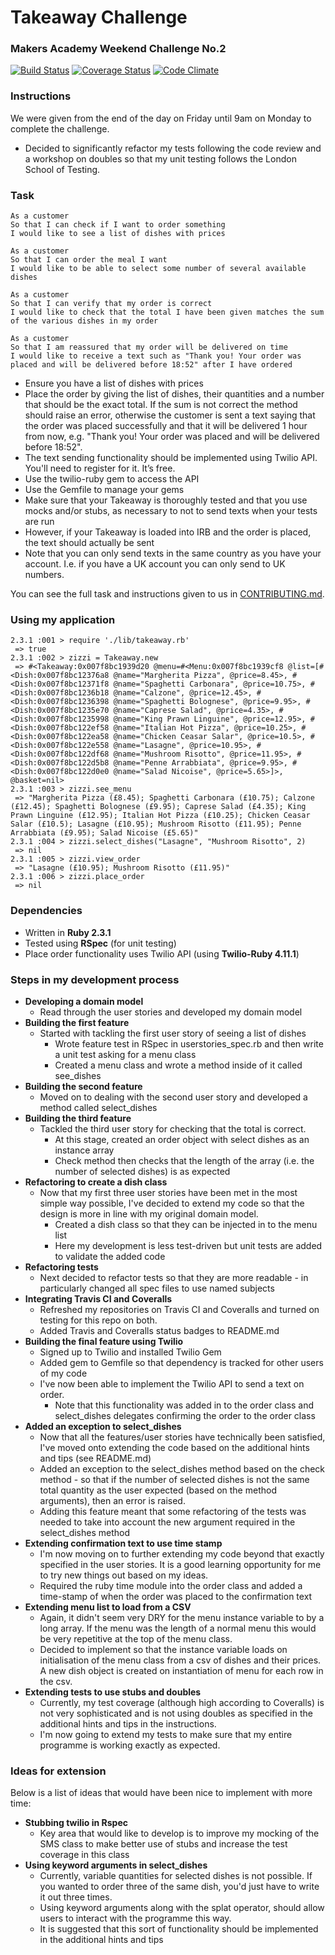# Takeaway Challenge
### Makers Academy Weekend Challenge No.2

[![Build Status](https://travis-ci.org/KatHicks/takeaway-challenge.svg?branch=master)](https://travis-ci.org/KatHicks/takeaway-challenge) [![Coverage Status](https://coveralls.io/repos/github/KatHicks/takeaway-challenge/badge.svg?branch=master)](https://coveralls.io/github/KatHicks/takeaway-challenge?branch=master) [![Code Climate](https://codeclimate.com/github/KatHicks/takeaway-challenge/badges/gpa.svg)](https://codeclimate.com/github/KatHicks/takeaway-challenge)

### Instructions

We were given from the end of the day on Friday until 9am on Monday to complete the challenge.

* Decided to significantly refactor my tests following the code review and a workshop on doubles so that my unit testing follows the London School of Testing.

### Task

```
As a customer
So that I can check if I want to order something
I would like to see a list of dishes with prices

As a customer
So that I can order the meal I want
I would like to be able to select some number of several available dishes

As a customer
So that I can verify that my order is correct
I would like to check that the total I have been given matches the sum of the various dishes in my order

As a customer
So that I am reassured that my order will be delivered on time
I would like to receive a text such as "Thank you! Your order was placed and will be delivered before 18:52" after I have ordered
```

* Ensure you have a list of dishes with prices
* Place the order by giving the list of dishes, their quantities and a number that should be the exact total. If the sum is not correct the method should raise an error, otherwise the customer is sent a text saying that the order was placed successfully and that it will be delivered 1 hour from now, e.g. "Thank you! Your order was placed and will be delivered before 18:52".
* The text sending functionality should be implemented using Twilio API. You'll need to register for it. It’s free.
* Use the twilio-ruby gem to access the API
* Use the Gemfile to manage your gems
* Make sure that your Takeaway is thoroughly tested and that you use mocks and/or stubs, as necessary to not to send texts when your tests are run
* However, if your Takeaway is loaded into IRB and the order is placed, the text should actually be sent
* Note that you can only send texts in the same country as you have your account. I.e. if you have a UK account you can only send to UK numbers.

You can see the full task and instructions given to us in [CONTRIBUTING.md](takeaway-challenge/CONTRIBUTING.md).

### Using my application

```
2.3.1 :001 > require './lib/takeaway.rb'
 => true
2.3.1 :002 > zizzi = Takeaway.new
 => #<Takeaway:0x007f8bc1939d20 @menu=#<Menu:0x007f8bc1939cf8 @list=[#<Dish:0x007f8bc12376a8 @name="Margherita Pizza", @price=8.45>, #<Dish:0x007f8bc12371f8 @name="Spaghetti Carbonara", @price=10.75>, #<Dish:0x007f8bc1236b18 @name="Calzone", @price=12.45>, #<Dish:0x007f8bc1236398 @name="Spaghetti Bolognese", @price=9.95>, #<Dish:0x007f8bc1235e70 @name="Caprese Salad", @price=4.35>, #<Dish:0x007f8bc1235998 @name="King Prawn Linguine", @price=12.95>, #<Dish:0x007f8bc122ef58 @name="Italian Hot Pizza", @price=10.25>, #<Dish:0x007f8bc122ea58 @name="Chicken Ceasar Salar", @price=10.5>, #<Dish:0x007f8bc122e558 @name="Lasagne", @price=10.95>, #<Dish:0x007f8bc122df68 @name="Mushroom Risotto", @price=11.95>, #<Dish:0x007f8bc122d5b8 @name="Penne Arrabbiata", @price=9.95>, #<Dish:0x007f8bc122d0e0 @name="Salad Nicoise", @price=5.65>]>, @basket=nil>
2.3.1 :003 > zizzi.see_menu
 => "Margherita Pizza (£8.45); Spaghetti Carbonara (£10.75); Calzone (£12.45); Spaghetti Bolognese (£9.95); Caprese Salad (£4.35); King Prawn Linguine (£12.95); Italian Hot Pizza (£10.25); Chicken Ceasar Salar (£10.5); Lasagne (£10.95); Mushroom Risotto (£11.95); Penne Arrabbiata (£9.95); Salad Nicoise (£5.65)"
2.3.1 :004 > zizzi.select_dishes("Lasagne", "Mushroom Risotto", 2)
 => nil
2.3.1 :005 > zizzi.view_order
 => "Lasagne (£10.95); Mushroom Risotto (£11.95)"
2.3.1 :006 > zizzi.place_order
 => nil
 ```

### Dependencies

* Written in **Ruby 2.3.1**
* Tested using **RSpec** (for unit testing)
* Place order functionality uses Twilio API (using **Twilio-Ruby 4.11.1**)

### Steps in my development process

* **Developing a domain model**
  * Read through the user stories and developed my domain model
* **Building the first feature**
  * Started with tackling the first user story of seeing a list of dishes
    * Wrote feature test in RSpec in userstories_spec.rb and then write a unit test asking for a menu class
    * Created a menu class and wrote a method inside of it called see_dishes
* **Building the second feature**
  * Moved on to dealing with the second user story and developed a method called select_dishes
* **Building the third feature**
  * Tackled the third user story for checking that the total is correct.
    * At this stage, created an order object with select dishes as an instance array
    * Check method then checks that the length of the array (i.e. the number of selected dishes) is as expected
* **Refactoring to create a dish class**
  * Now that my first three user stories have been met in the most simple way possible, I've decided to extend my code so that the design is more in line with my original domain model.
    * Created a dish class so that they can be injected in to the menu list
    * Here my development is less test-driven but unit tests are added to validate the added code
* **Refactoring tests**
  * Next decided to refactor tests so that they are more readable - in particularly changed all spec files to use named subjects
* **Integrating Travis CI and Coveralls**
  * Refreshed my repositories on Travis CI and Coveralls and turned on testing for this repo on both.
  * Added Travis and Coveralls status badges to README.md
* **Building the final feature using Twilio**
  * Signed up to Twilio and installed Twilio Gem
  * Added gem to Gemfile so that dependency is tracked for other users of my code
  * I've now been able to implement the Twilio API to send a text on order.
    * Note that this functionality was added in to the order class and select_dishes delegates confirming the order to the order class
* **Added an exception to select_dishes**
  * Now that all the features/user stories have technically been satisfied, I've moved onto extending the code based on the additional hints and tips (see README.md)
  * Added an exception to the select_dishes method based on the check method - so that if the number of selected dishes is not the same total quantity as the user expected (based on the method arguments), then an error is raised.
  * Adding this feature meant that some refactoring of the tests was needed to take into account the new argument required in the select_dishes method
* **Extending confirmation text to use time stamp**
  * I'm now moving on to further extending my code beyond that exactly specified in the user stories. It is a good learning opportunity for me to try new things out based on my ideas.
  * Required the ruby time module into the order class and added a time-stamp of when the order was placed to the confirmation text
* **Extending menu list to load from a CSV**
  * Again, it didn't seem very DRY for the menu instance variable to by a long array. If the menu was the length of a normal menu this would be very repetitive at the top of the menu class.
  * Decided to implement so that the instance variable loads on initialisation of the menu class from a csv of dishes and their prices. A new dish object is created on instantiation of menu for each row in the csv.
* **Extending tests to use stubs and doubles**
  * Currently, my test coverage (although high according to Coveralls) is not very sophisticated and is not using doubles as specified in the additional hints and tips in the instructions.
  * I'm now going to extend my tests to make sure that my entire programme is working exactly as expected.


### Ideas for extension

Below is a list of ideas that would have been nice to implement with more time:
* **Stubbing twilio in Rspec**
  * Key area that would like to develop is to improve my mocking of the SMS class to make better use of stubs and increase the test coverage in this class
* **Using keyword arguments in select_dishes**
  * Currently, variable quantities for selected dishes is not possible. If you wanted to order three of the same dish, you'd just have to write it out three times.
  * Using keyword arguments along with the splat operator, should allow users to interact with the programme this way.
  * It is suggested that this sort of functionality should be implemented in the additional hints and tips
